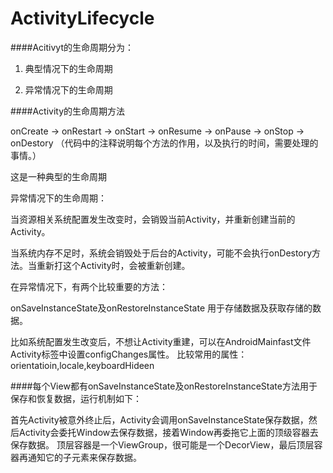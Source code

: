# ActivityLifecycle

####Acitivyt的生命周期分为：

1. 典型情况下的生命周期

2. 异常情况下的生命周期



####Activity的生命周期方法

onCreate -> onRestart -> onStart -> onResume -> onPause -> onStop -> onDestory （代码中的注释说明每个方法的作用，以及执行的时间，需要处理的事情。）

这是一种典型的生命周期


异常情况下的生命周期：

当资源相关系统配置发生改变时，会销毁当前Activity，并重新创建当前的Activity。

当系统内存不足时，系统会销毁处于后台的Activity，可能不会执行onDestory方法。当重新打这个Activity时，会被重新创建。

在异常情况下，有两个比较重要的方法：

onSaveInstanceState及onRestoreInstanceState 用于存储数据及获取存储的数据。


比如系统配置发生改变后，不想让Activity重建，可以在AndroidMainfast文件Activity标签中设置configChanges属性。
比较常用的属性：orientatioin,locale,keyboardHideen



####每个View都有onSaveInstanceState及onRestoreInstanceState方法用于保存和恢复数据，运行机制如下：

首先Activity被意外终止后，Activity会调用onSaveInstanceState保存数据，然后Activity会委托Window去保存数据，接着Window再委拖它上面的顶级容器去保存数据。
顶层容器是一个ViewGroup，很可能是一个DecorView，最后顶层容器再通知它的子元素来保存数据。

